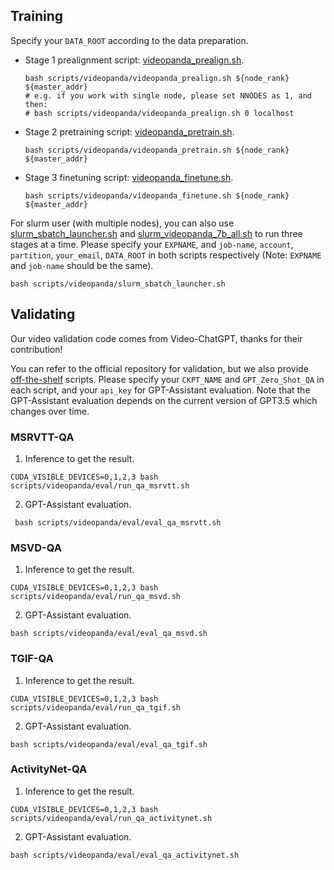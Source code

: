 

## Training
Specify your `DATA_ROOT` according to the data preparation.
- Stage 1 prealignment script: [videopanda_prealign.sh](scripts/videopanda/videopanda_prealign.sh).
    ```Shell
    bash scripts/videopanda/videopanda_prealign.sh ${node_rank} ${master_addr}
    # e.g. if you work with single node, please set NNODES as 1, and then:
    # bash scripts/videopanda/videopanda_prealign.sh 0 localhost
    ```
- Stage 2 pretraining script: [videopanda_pretrain.sh](scripts/videopanda/videopanda_pretrain.sh). 
    ```Shell
    bash scripts/videopanda/videopanda_pretrain.sh ${node_rank} ${master_addr}
    ```
- Stage 3 finetuning script: [videopanda_finetune.sh](scripts/videopanda/videopanda_finetune.sh).
    ```Shell
    bash scripts/videopanda/videopanda_finetune.sh ${node_rank} ${master_addr}
    ```
For slurm user (with multiple nodes), you can also use [slurm_sbatch_launcher.sh](scripts/videopanda/slurm_sbatch_launcher.sh) and [slurm_videopanda_7b_all.sh](scripts/videopanda/slurm_videopanda_7b_all.sh) to run three stages at a time. Please specify your `EXPNAME`, and `job-name`, `account`, `partition`, `your_email`, `DATA_ROOT` in both scripts respectively (Note: `EXPNAME` and `job-name` should be the same).
```Shell
bash scripts/videopanda/slurm_sbatch_launcher.sh
```

## Validating
Our video validation code comes from Video-ChatGPT, thanks for their contribution! 

You can refer to the official repository for validation, but we also provide [off-the-shelf](scripts/videopanda/eval) scripts. Please specify your `CKPT_NAME` and `GPT_Zero_Shot_QA` in each script, and your `api_key` for GPT-Assistant evaluation. Note that the GPT-Assistant evaluation depends on the current version of GPT3.5 which changes over time. 

### MSRVTT-QA
1. Inference to get the result.
```Shell
CUDA_VISIBLE_DEVICES=0,1,2,3 bash scripts/videopanda/eval/run_qa_msrvtt.sh
```

2. GPT-Assistant evaluation.
```Shell
 bash scripts/videopanda/eval/eval_qa_msrvtt.sh
```

### MSVD-QA
1. Inference to get the result.
```Shell
CUDA_VISIBLE_DEVICES=0,1,2,3 bash scripts/videopanda/eval/run_qa_msvd.sh
```

2. GPT-Assistant evaluation.
```Shell
bash scripts/videopanda/eval/eval_qa_msvd.sh
```

### TGIF-QA
1. Inference to get the result.
```Shell
CUDA_VISIBLE_DEVICES=0,1,2,3 bash scripts/videopanda/eval/run_qa_tgif.sh
```

2. GPT-Assistant evaluation.
```Shell
bash scripts/videopanda/eval/eval_qa_tgif.sh
```

### ActivityNet-QA
1. Inference to get the result.
```Shell
CUDA_VISIBLE_DEVICES=0,1,2,3 bash scripts/videopanda/eval/run_qa_activitynet.sh
```

2. GPT-Assistant evaluation.
```Shell
bash scripts/videopanda/eval/eval_qa_activitynet.sh
```